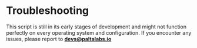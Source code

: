 # Troubleshooting

This script is still in its early stages of development and might not function perfectly on every operating system and configuration. If you encounter any issues, please report to **devs@paltalabs.io**
